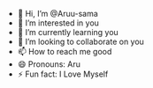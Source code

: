 - 👋 Hi, I’m @Aruu-sama
- 👀 I’m interested in you
- 🌱 I’m currently learning you
- 💞️ I’m looking to collaborate on you
- 📫 How to reach me good
- 😄 Pronouns: Aru
- ⚡ Fun fact: I Love Myself

<!---
Aruu-sama/Aruu-sama is a ✨ special ✨ repository because its `README.md` (this file) appears on your GitHub profile.
You can click the Preview link to take a look at your changes.
--->
